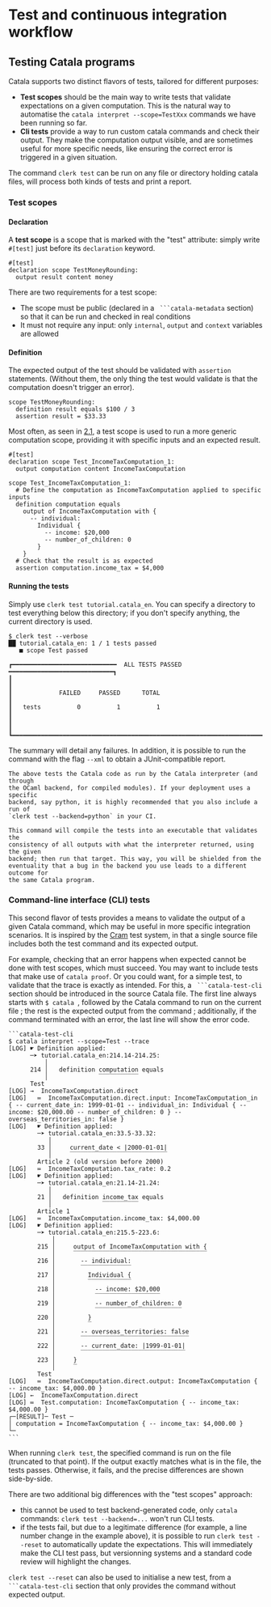 # Test and continuous integration workflow

## Testing Catala programs

Catala supports two distinct flavors of tests, tailored for different purposes:

- **Test scopes** should be the main way to write tests that validate
  expectations on a given computation. This is the natural way to automatise the
  `catala interpret --scope=TestXxx` commands we have been running so far.
- **Cli tests** provide a way to run custom catala commands and check their
  output. They make the computation output visible, and are sometimes useful for
  more specific needs, like ensuring the correct error is triggered in a given
  situation.

The command `clerk test` can be run on any file or directory holding catala
files, will process both kinds of tests and print a report.

### Test scopes

#### Declaration

A **test scope** is a scope that is marked with the "test" attribute: simply
write `#[test]` just before its `declaration` keyword.

```catala
#[test]
declaration scope TestMoneyRounding:
  output result content money
```

There are two requirements for a test scope:
- The scope must be public (declared in a `` ```catala-metadata`` section) so
  that it can be run and checked in real conditions
- It must not require any input: only `internal`, `output` and `context`
  variables are allowed

#### Definition

The expected output of the test should be validated with `assertion` statements. (Without them, the only thing the test would validate is that the computation doesn't trigger an error).

```catala
scope TestMoneyRounding:
  definition result equals $100 / 3
  assertion result = $33.33
```

Most often, as seen in [2.1](2-1-basic-blocks.html#testing-the-code),
a test scope is used to run a more generic computation scope, providing it with
specific inputs and an expected result.

```catala
#[test]
declaration scope Test_IncomeTaxComputation_1:
  output computation content IncomeTaxComputation

scope Test_IncomeTaxComputation_1:
  # Define the computation as IncomeTaxComputation applied to specific inputs
  definition computation equals
    output of IncomeTaxComputation with {
      -- individual:
        Individual {
          -- income: $20,000
          -- number_of_children: 0
        }
    }
  # Check that the result is as expected
  assertion computation.income_tax = $4,000
```

#### Running the tests

Simply use `clerk test tutorial.catala_en`. You can specify a directory to test
everything below this directory; if you don't specify anything, the current
directory is used.

```shell-session
$ clerk test --verbose
██ tutorial.catala_en: 1 / 1 tests passed
   ■ scope Test passed

┏━━━━━━━━━━━━━━━━━━━━━━━━━━━━━  ALL TESTS PASSED  ━━━━━━━━━━━━━━━━━━━━━━━━━━━━━┓
┃                                                                              ┃
┃             FAILED     PASSED      TOTAL                                     ┃
┃   tests          0          1          1                                     ┃
┃                                                                              ┃
┗━━━━━━━━━━━━━━━━━━━━━━━━━━━━━━━━━━━━━━━━━━━━━━━━━━━━━━━━━━━━━━━━━━━━━━━━━━━━━━┛
```

The summary will detail any failures. In addition, it is possible to run the
command with the flag `--xml` to obtain a JUnit-compatible report.

~~~admonish note title="Validating the backend-generated code"
The above tests the Catala code as run by the Catala interpreter (and through
the OCaml backend, for compiled modules). If your deployment uses a specific
backend, say python, it is highly recommended that you also include a run of
`clerk test --backend=python` in your CI.

This command will compile the tests into an executable that validates the
consistency of all outputs with what the interpreter returned, using the given
backend; then run that target. This way, you will be shielded from the
eventuality that a bug in the backend you use leads to a different outcome for
the same Catala program.
~~~


### Command-line interface (CLI) tests

This second flavor of tests provides a means to validate the output of a given
Catala command, which may be useful in more specific integration scenarios. It
is inspired by the [Cram](https://bitheap.org/cram/) test system, in that a
single source file includes both the test command and its expected output.

For example, checking that an error happens when expected cannot be done with
test scopes, which must succeed. You may want to include tests that make use of
`catala proof`. Or you could want, for a simple test, to validate that the trace is
exactly as intended. For this, a `` ```catala-test-cli`` section should be
introduced in the source Catala file. The first line always starts with
`$ catala `, followed by the Catala command to run on the current file ; the
rest is the expected output from the command ; additionally, if the command
terminated with an error, the last line will show the error code.

    ```catala-test-cli
    $ catala interpret --scope=Test --trace
    [LOG] ☛ Definition applied:
          ─➤ tutorial.catala_en:214.14-214.25:
              │
          214 │   definition computation equals
              │              ‾‾‾‾‾‾‾‾‾‾‾
          Test
    [LOG] →  IncomeTaxComputation.direct
    [LOG]   ≔  IncomeTaxComputation.direct.input: IncomeTaxComputation_in { -- current_date_in: 1999-01-01 -- individual_in: Individual { -- income: $20,000.00 -- number_of_children: 0 } -- overseas_territories_in: false }
    [LOG]   ☛ Definition applied:
            ─➤ tutorial.catala_en:33.5-33.32:
               │
            33 │     current_date < |2000-01-01|
               │     ‾‾‾‾‾‾‾‾‾‾‾‾‾‾‾‾‾‾‾‾‾‾‾‾‾‾‾
            Article 2 (old version before 2000)
    [LOG]   ≔  IncomeTaxComputation.tax_rate: 0.2
    [LOG]   ☛ Definition applied:
            ─➤ tutorial.catala_en:21.14-21.24:
               │
            21 │   definition income_tax equals
               │              ‾‾‾‾‾‾‾‾‾‾
            Article 1
    [LOG]   ≔  IncomeTaxComputation.income_tax: $4,000.00
    [LOG]   ☛ Definition applied:
            ─➤ tutorial.catala_en:215.5-223.6:
                │
            215 │     output of IncomeTaxComputation with {
                │     ‾‾‾‾‾‾‾‾‾‾‾‾‾‾‾‾‾‾‾‾‾‾‾‾‾‾‾‾‾‾‾‾‾‾‾‾‾
            216 │       -- individual:
                │       ‾‾‾‾‾‾‾‾‾‾‾‾‾‾
            217 │         Individual {
                │         ‾‾‾‾‾‾‾‾‾‾‾‾
            218 │           -- income: $20,000
                │           ‾‾‾‾‾‾‾‾‾‾‾‾‾‾‾‾‾‾
            219 │           -- number_of_children: 0
                │           ‾‾‾‾‾‾‾‾‾‾‾‾‾‾‾‾‾‾‾‾‾‾‾‾
            220 │         }
                │         ‾
            221 │       -- overseas_territories: false
                │       ‾‾‾‾‾‾‾‾‾‾‾‾‾‾‾‾‾‾‾‾‾‾‾‾‾‾‾‾‾‾
            222 │       -- current_date: |1999-01-01|
                │       ‾‾‾‾‾‾‾‾‾‾‾‾‾‾‾‾‾‾‾‾‾‾‾‾‾‾‾‾‾
            223 │     }
                │     ‾
            Test
    [LOG]   ≔  IncomeTaxComputation.direct.output: IncomeTaxComputation { -- income_tax: $4,000.00 }
    [LOG] ←  IncomeTaxComputation.direct
    [LOG] ≔  Test.computation: IncomeTaxComputation { -- income_tax: $4,000.00 }
    ┌─[RESULT]─ Test ─
    │ computation = IncomeTaxComputation { -- income_tax: $4,000.00 }
    └─
    ```

When running `clerk test`, the specified command is run on the file (truncated
to that point). If the output exactly matches what is in the file, the tests
passes. Otherwise, it fails, and the precise differences are shown side-by-side.

There are two additional big differences with the "test scopes" approach:
- this cannot be used to test backend-generated code, only `catala` commands:
  `clerk test --backend=...` won't run CLI tests.
- if the tests fail, but due to a legitimate difference (for example, a line
  number change in the example above), it is possible to run
  `clerk test --reset` to automatically update the expectations. This will
  immediately make the CLI test pass, but versionning
  systems and a standard code review will highlight the changes.

`clerk test --reset` can also be used to initialise a new test, from a
`` ```catala-test-cli`` section that only provides the command without expected
output.
